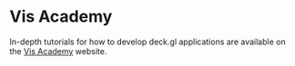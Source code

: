 # Vis Academy

In-depth tutorials for how to develop deck.gl applications are available on the [Vis Academy](http://vis.academy/#/) website.

